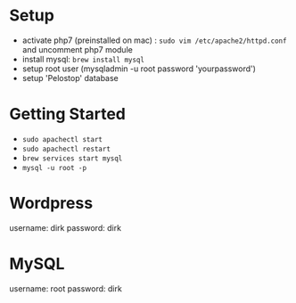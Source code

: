 # Setup
- activate php7 (preinstalled on mac) : `sudo vim /etc/apache2/httpd.conf` and uncomment php7 module
- install mysql: `brew install mysql`
- setup root user (mysqladmin -u root password 'yourpassword')
- setup 'Pelostop' database

# Getting Started
- `sudo apachectl start`
- `sudo apachectl restart`
- `brew services start mysql`
- `mysql -u root -p`

# Wordpress
username: dirk
password: dirk

# MySQL
username: root
password: dirk
